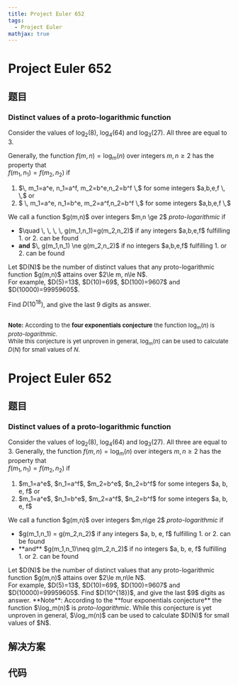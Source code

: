 ```yaml
---
title: Project Euler 652
tags:
  - Project Euler
mathjax: true
---
```

<escape><!-- more --></escape>
    
# Project Euler 652
## 题目
### Distinct values of a proto-logarithmic function

Consider the values of $\log_2(8)$, $\text{log}_4(64)$ and $\text{log}_3(27)$. All three are equal to $3$.

Generally, the function $f(m,n)=\text{log}_m(n)$ over integers $m,n \ge 2$ has the property that <br />
$f(m_1,n_1)=f(m_2,n_2)$ if
<ol><li>$\, m_1=a^e, n_1=a^f, m_2=b^e,n_2=b^f \,$ for some integers $a,b,e,f \, \,$ or </li>
<li> $ \, m_1=a^e, n_1=b^e, m_2=a^f,n_2=b^f \,$ for some integers $a,b,e,f \,$ </li></ol>We call a function $g(m,n)$ over integers $m,n \ge 2$ <i>proto-logarithmic</i>  if 
<ul><li>$\quad  \, \, \, \, g(m_1,n_1)=g(m_2,n_2)$ if any integers $a,b,e,f$ fulfilling 1. or 2. can be found </li>
<li><b>and</b> $\, g(m_1,n_1) \ne g(m_2,n_2)$ if no integers $a,b,e,f$ fulfilling 1. or 2. can be found</li>
</ul>Let $D(N)$ be the number of distinct values that any proto-logarithmic function $g(m,n)$ attains over $2\le m, n\le N$.<br />
For example, $D(5)=13$, $D(10)=69$, $D(100)=9607$ and $D(10000)=99959605$.

Find $D(10^{18})$, and give the last 9 digits as answer.


<br /><font size="2"><b>Note:</b> According to the <b>four exponentials conjecture</b> the function $\text{log}_m(n)$ is <i>proto-logarithmic</i>.<br /> While this conjecture is yet unproven in general, $\text{log}_m(n)$ can be used to calculate $D(N)$ for small values of $N$.</font>


# Project Euler 652
## 题目
### Distinct values of a proto-logarithmic function

Consider the values of $\log_2(8)$, $\log_4(64)$ and $\log_3(27)$. All three are equal to $3$.
Generally, the function $f(m,n)=\log_m(n)$ over integers $m,n\ge 2$ has the property that<br>$f(m_1,n_1)=f(m_2,n_2)$ if
<ol>
<li>$m_1=a^e$, $n_1=a^f$, $m_2=b^e$, $n_2=b^f$ for some integers $a, b, e, f$ or</li>
<li>$m_1=a^e$, $n_1=b^e$, $m_2=a^f$, $n_2=b^f$ for some integers $a, b, e, f$</li>
</ol>
We call a function $g(m,n)$ over integers $m,n\ge 2$ <i>proto-logarithmic</i> if
<ul>
<li>$g(m_1,n_1) = g(m_2,n_2)$ if any integers $a, b, e, f$ fulfilling 1. or 2. can be found</li>
<li>**and** $g(m_1,n_1)\neq g(m_2,n_2)$ if no integers $a, b, e, f$ fulfilling 1. or 2. can be found</li>
</ul>
Let $D(N)$ be the number of distinct values that any proto-logarithmic function $g(m,n)$ attains over $2\le m,n\le N$.<br>For example, $D(5)=13$, $D(10)=69$, $D(100)=9607$ and $D(10000)=99959605$.
Find $D(10^{18})$, and give the last $9$ digits as answer.
**Note**: According to the **four exponentials conjecture** the function $\log_m(n)$ is <i>proto-logarithmic</i>. While this conjecture is yet unproven in general, $\log_m(n)$ can be used to calculate $D(N)$ for small values of $N$.


## 解决方案


## 代码


